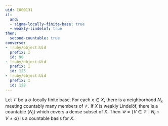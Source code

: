 ```yaml
---
uid: I000131
if:
  and:
  - sigma-locally-finite-base: true
  - weakly-lindelof: true
then:
  second-countable: true
converse:
- !ruby/object:Uid
  prefix: I
  id: 90
- !ruby/object:Uid
  prefix: I
  id: 125
- !ruby/object:Uid
  prefix: I
  id: 128
---
```

Let $\mathcal{V}$ be a $\sigma$-locally finite base. For each $x \in X$, there is a neighborhood $N_x$ meeting countably many members of $\mathcal{V}$. If $X$ is weakly Lindelöf, there is a countable $\{N_i\}$ which covers a dense subset of $X$. Then $\mathcal{U} = \{ V \in \mathcal{V}\ |\ N_i \cap V \neq \emptyset\}$ is a countable basis for $X$.

